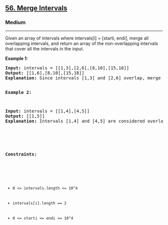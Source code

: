 <h2><a href="https://leetcode.com/problems/merge-intervals/">56. Merge Intervals</a></h2><h3>Medium</h3><hr><div><p>Given an array of intervals where intervals[i] = [starti, endi], merge all overlapping intervals, and return an array of the non-overlapping intervals that cover all the intervals in the input.

<p><strong>Example 1:</strong></p>
<pre><strong>Input:</strong> intervals = [[1,3],[2,6],[8,10],[15,18]]
<strong>Output:</strong> [[1,6],[8,10],[15,18]]
<strong>Explanation:</strong> Since intervals [1,3] and [2,6] overlap, merge them into [1,6].

<p><strong>Example 2:</strong></p>
<pre><strong>Input:</strong> intervals = [[1,4],[4,5]]
<strong>Output:</strong> [[1,5]]
<strong>Explanation:</strong> Intervals [1,4] and [4,5] are considered overlapping.

<p>&nbsp;</p>
<p><strong>Constraints:</strong></p>

<ul>
	<li><code>0 <= intervals.length <= 10^4</code></li>
	<li><code>intervals[i].length == 2</code></li>
    <li><code>0 <= starti <= endi <= 10^4</code></li>
</ul>
</div>
